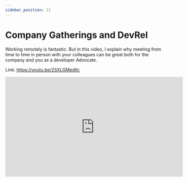```yaml
---
sidebar_position: 11
---
```


# Company Gatherings and DevRel

Working remotely is fantastic.
But in this video, I explain why meeting from time to time in person with your colleagues can be great both for the company and you as a developer Advocate.

Link: https://youtu.be/2SXLGMedllc

<iframe width="560" height="315" src="https://www.youtube.com/embed/2SXLGMedllc" title="YouTube video player" frameborder="0" allow="accelerometer; autoplay; clipboard-write; encrypted-media; gyroscope; picture-in-picture; web-share" allowfullscreen></iframe>